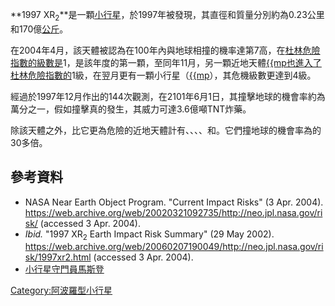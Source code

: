 **1997
XR<sub>2</sub>**是一顆[小行星](https://zh.wikipedia.org/wiki/小行星 "wikilink")，於1997年被發現，其直徑和質量分別約為0.23公里和170億[公斤](https://zh.wikipedia.org/wiki/公斤 "wikilink")。

在2004年4月，該天體被認為在100年內與地球相撞的機率達第7高，在[杜林危險指數的級數是](../Page/杜林危險指數.md "wikilink")1，是該年度的第一顆，至同年11月，另一顆近地天體[{{mp也進入了杜林危險指數的](https://zh.wikipedia.org/wiki/2004_VD17 "wikilink")1級，在翌月更有一顆小行星（[{{mp](https://zh.wikipedia.org/wiki/2004_MN4 "wikilink")），其危機級數更達到4級。

經過於1997年12月作出的144次觀測，在2101年6月1日，其撞擊地球的機會率約為萬分之一，假如撞擊真的發生，其威力可達3.6億噸TNT炸藥。

除該天體之外，比它更為危險的近地天體計有、、、、和。它們撞地球的機會率為的30多倍。

## 參考資料

  - NASA Near Earth Object Program. "Current Impact Risks" (3 Apr.
    2004).
    <https://web.archive.org/web/20020321092735/http://neo.jpl.nasa.gov/risk/>
    (accessed 3 Apr. 2004).
  - *Ibid.* "1997 XR<sub>2</sub> Earth Impact Risk Summary" (29 May
    2002).
    <https://web.archive.org/web/20060207190049/http://neo.jpl.nasa.gov/risk/1997xr2.html>
    (accessed 3 Apr. 2004).
  - [小行星守門員馬斯登](https://web.archive.org/web/20050201075213/http://www.sciam.com.tw/circus/circusshow.asp?FDocNo=285&DocNo=450&CL=11)

[Category:阿波羅型小行星](https://zh.wikipedia.org/wiki/Category:阿波羅型小行星 "wikilink")